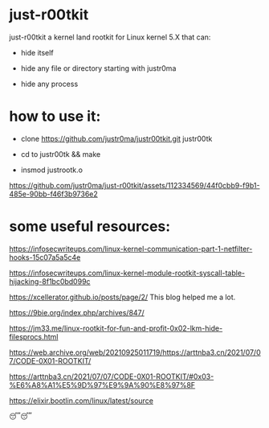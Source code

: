 # just-r00tkit

just-r00tkit a kernel land rootkit for Linux kernel 5.X that can:

- hide itself

- hide any file or directory starting with justr0ma

- hide any process

# how to use it:

- clone https://github.com/justr0ma/justr00tkit.git justr00tk

- cd to justr00tk && make

- insmod justrootk.o

https://github.com/justr0ma/just-r00tkit/assets/112334569/44f0cbb9-f9b1-485e-90bb-f46f3b9736e2


# some useful resources:

https://infosecwriteups.com/linux-kernel-communication-part-1-netfilter-hooks-15c07a5a5c4e

https://infosecwriteups.com/linux-kernel-module-rootkit-syscall-table-hijacking-8f1bc0bd099c

https://xcellerator.github.io/posts/page/2/ This blog helped me a lot.

https://9bie.org/index.php/archives/847/

https://jm33.me/linux-rootkit-for-fun-and-profit-0x02-lkm-hide-filesprocs.html

https://web.archive.org/web/20210925011719/https://arttnba3.cn/2021/07/07/CODE-0X01-ROOTKIT/

https://arttnba3.cn/2021/07/07/CODE-0X01-ROOTKIT/#0x03-%E6%A8%A1%E5%9D%97%E9%9A%90%E8%97%8F

https://elixir.bootlin.com/linux/latest/source

😴😴
